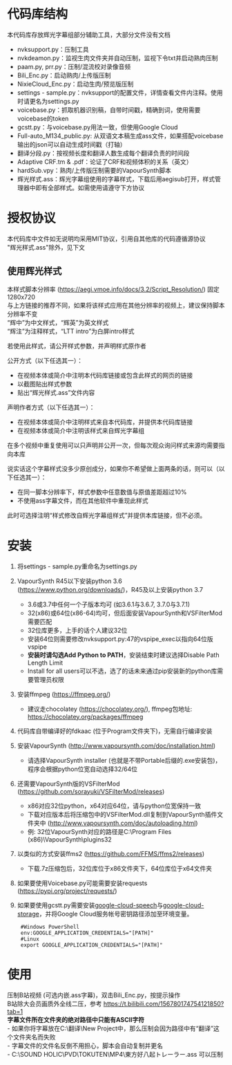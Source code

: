 # 代码库结构  
本代码库存放辉光字幕组部分辅助工具，大部分文件没有文档  
- nvksupport.py：压制工具  
- nvkdeamon.py：监视生肉文件夹并自动压制，监视下令txt并启动熟肉压制  
- paam.py, prr.py：压制/混流校对录像音频  
- Bili_Enc.py：启动熟肉/上传版压制  
- NixieCloud_Enc.py：启动生肉/预览版压制  
- settings - sample.py：nvksupport的配置文件，详情查看文件内注释。使用时请更名为settings.py  
- voicebase.py：抓取机器识别稿，自带时间戳，精确到词，使用需要voicebase的token  
- gcstt.py：与voicebase.py用法一致，但使用Google Cloud  
- Full-auto_M134_public.py: 从双语文本稿生成ass文件，如果搭配voicebase输出的json可以自动生成时间戳（打轴）  
- 翻译分段.py：按视频长度和翻译人数生成每个翻译负责的时间段  
- Adaptive CRF.tm & .pdf：论证了CRF和视频体积的关系（英文）  
- hardSub.vpy：熟肉/上传版压制需要的VapourSynth脚本  
- 辉光样式.ass：辉光字幕组使用的字幕样式，下载后用aegisub打开，样式管理器中即有全部样式。如需使用请遵守下方协议  

# 授权协议  
本代码库中文件如无说明均采用MIT协议，引用自其他库的代码遵循源协议  
"辉光样式.ass"除外，见下文  

## 使用辉光样式  
本样式脚本分辨率 (https://aegi.vmoe.info/docs/3.2/Script_Resolution/) 固定1280x720  
与上方链接的推荐不同，如果将该样式应用在其他分辨率的视频上，建议保持脚本分辨率不变  
“辉中”为中文样式，“辉英”为英文样式  
“辉注”为注释样式，“LTT intro”为白屏intro样式  

若使用此样式，请公开样式参数，并声明样式原作者  

公开方式（以下任选其一）：  
- 在视频本体或简介中注明本代码库链接或包含此样式的网页的链接  
- 以截图贴出样式参数  
- 贴出“辉光样式.ass”文件内容  

声明作者方式（以下任选其一）：  
- 在视频本体或简介中注明样式来自本代码库，并提供本代码库链接  
- 在视频本体或简介中注明该样式来自辉光字幕组  

在多个视频中重复使用可以只声明并公开一次，但每次观众询问样式来源均需要指向本库  

说实话这个字幕样式没多少原创成分，如果你不希望做上面两条的话，则可以（以下任选其一）：  
- 在同一脚本分辨率下，样式参数中任意数值与原值差距超过10%  
- 不使用ass字幕文件，而在其他软件中重现此样式  

此时可选择注明“样式修改自辉光字幕组样式”并提供本库链接，但不必须。  

# 安装  
1. 将settings - sample.py重命名为settings.py  
1. VapourSynth R45以下安装python 3.6 (https://www.python.org/downloads/)，R45及以上安装python 3.7
	- 3.6或3.7中任何一个子版本均可 (如3.6.1与3.6.7, 3.7.0与3.7.1)  
	- 32(x86)或64位(x86-64)均可，但后面安装VapourSynth和VSFilterMod需要匹配  
	- 32位库更多，上手的话个人建议32位  
	- 安装64位则需要修改nvksupport.py:47的vspipe_exec以指向64位版vspipe  
	- **安装时请勾选Add Python to PATH**，安装结束时建议选择Disable Path Length Limit  
	- Install for all users可以不选，选了的话未来通过pip安装新的python库需要管理员权限  
1. 安装ffmpeg (https://ffmpeg.org/)
	- 建议走chocolatey (https://chocolatey.org/), ffmpeg包地址: https://chocolatey.org/packages/ffmpeg  
1. 代码库自带编译好的fdkaac (位于Program文件夹下)，无需自行编译安装  
1. 安装VapourSynth (http://www.vapoursynth.com/doc/installation.html)  
	- 请选择VapourSynth installer (也就是不带Portable后缀的.exe安装包)，程序会根据python位宽自动选择32/64位  
1. 还需要VapourSynth版的VSFilterMod (https://github.com/sorayuki/VSFilterMod/releases)  
	- x86对应32位python，x64对应64位，请与python位宽保持一致  
	- 下载对应版本后将压缩包中的VSFilterMod.dll复制到VapourSynth插件文件夹中 (http://www.vapoursynth.com/doc/autoloading.html)  
	- 例: 32位VapourSynth对应的路径是C:\\Program Files (x86)\\VapourSynth\\plugins32  
1. 以类似的方式安装ffms2 (https://github.com/FFMS/ffms2/releases)  
	- 下载.7z压缩包后，32位库位于x86文件夹下，64位库位于x64文件夹  
1. 如果要使用Voicebase.py可能需要安装requests (https://pypi.org/project/requests/)  
1. 如果要使用gcstt.py需要安装[google-cloud-speech](https://pypi.org/project/google-cloud-speech/)与[google-cloud-storage](https://pypi.org/project/google-cloud-storage/)，并将Google Cloud服务帐号密钥路径添加至环境变量。

        #Windows PowerShell
		env:GOOGLE_APPLICATION_CREDENTIALS="[PATH]"
		#Linux
        export GOOGLE_APPLICATION_CREDENTIALS="[PATH]"


# 使用  
压制B站视频 (可选内嵌.ass字幕)，双击Bili_Enc.py，按提示操作  
B站除大会员画质外全线二压，参考 https://t.bilibili.com/156780174754121850?tab=1  
**字幕文件所在文件夹的绝对路径中只能有ASCII字符**  
	- 如果你将字幕放在C:\\翻译\\New Project中，那么压制会因为路径中有“翻译”这个文件夹名而失败  
	- 字幕文件的文件名反倒不用担心，脚本会自动复制并更名  
		- C:\\SOUND HOLIC\\PVD\\TOKUTEN\\MP4\\東方好八起トレーラー.ass 可以压制  
